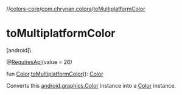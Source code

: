 //[colors-core](../../index.md)/[com.chrynan.colors](index.md)/[toMultiplatformColor](to-multiplatform-color.md)

# toMultiplatformColor

[android]\

@[RequiresApi](https://developer.android.com/reference/kotlin/androidx/annotation/RequiresApi.html)(value = 26)

fun [Color](https://developer.android.com/reference/kotlin/android/graphics/Color.html).[toMultiplatformColor](to-multiplatform-color.md)(): [Color](-color/index.md#-1744101215%2FExtensions%2F747183510)

Converts this [android.graphics.Color](https://developer.android.com/reference/kotlin/android/graphics/Color.html) instance into a [Color](-color/index.md#-1744101215%2FExtensions%2F747183510) instance.
